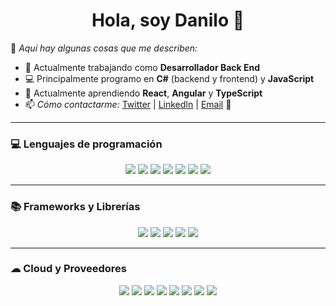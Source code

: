 <h1 align="center">Hola, soy Danilo 👋</h1>

📌 *Aquí hay algunas cosas que me describen:*

- 💼 Actualmente trabajando como **Desarrollador Back End**
- 💻 Principalmente programo en **C#** (backend y frontend) y **JavaScript**
- 🌱 Actualmente aprendiendo **React**, **Angular** y **TypeScript**
- 📫 *Cómo contactarme:* [Twitter](https://twitter.com/Deanilow) | [LinkedIn](https://www.linkedin.com/in/deanilow/) | [Email](mailto:D4niloRamos@hotmail.com) 🚀

---

### 💻 Lenguajes de programación

<p align="center">
  <img src="https://img.shields.io/badge/C%23-68217A?logo=csharp&logoColor=white&style=for-the-badge" />
  <img src="https://img.shields.io/badge/JavaScript-F7DF1E?logo=javascript&logoColor=black&style=for-the-badge" />
  <img src="https://img.shields.io/badge/TypeScript-007ACC?logo=typescript&logoColor=white&style=for-the-badge" />
  <img src="https://img.shields.io/badge/HTML-E34F26?logo=html5&logoColor=white&style=for-the-badge" />
  <img src="https://img.shields.io/badge/CSS-1572B6?logo=css3&logoColor=white&style=for-the-badge" />
  <img src="https://img.shields.io/badge/Node.js-339933?logo=node.js&logoColor=white&style=for-the-badge" />
  <img src="https://img.shields.io/badge/SQL-025E8C?logo=sqlite&logoColor=white&style=for-the-badge" />
</p>

---

### 📚 Frameworks y Librerías

<p align="center">
  <img src="https://img.shields.io/badge/.NET-512BD4?logo=dotnet&logoColor=white&style=for-the-badge" />
  <img src="https://img.shields.io/badge/React-61DAFB?logo=react&logoColor=black&style=for-the-badge" />
  <img src="https://img.shields.io/badge/NestJS-E0234E?logo=nestjs&logoColor=white&style=for-the-badge" />
  <img src="https://img.shields.io/badge/Express-404d59?logo=express&logoColor=white&style=for-the-badge" />
  <img src="https://img.shields.io/badge/Bootstrap-7952B3?logo=bootstrap&logoColor=white&style=for-the-badge" />
</p>

---

### ☁ Cloud y Proveedores

<p align="center">
  <img src="https://img.shields.io/badge/AWS-232F3E?logo=amazonaws&logoColor=white&style=for-the-badge" />
  <img src="https://img.shields.io/badge/Cloudflare-F38020?logo=cloudflare&logoColor=white&style=for-the-badge" />
  <img src="https://img.shields.io/badge/GitHub%20Pages-327FC7?logo=github&logoColor=white&style=for-the-badge" />
  <img src="https://img.shields.io/badge/MongoDB-47A248?logo=mongodb&logoColor=white&style=for-the-badge" />
  <img src="https://img.shields.io/badge/MySQL-00000F?logo=mysql&logoColor=white&style=for-the-badge" />
  <img src="https://img.shields.io/badge/Nginx-009639?logo=nginx&logoColor=white&style=for-the-badge" />
  <img src="https://img.shields.io/badge/Redis-DC382D?logo=redis&logoColor=white&style=for-the-badge" />
  <img src="https://img.shields.io/badge/Vercel-000000?logo=vercel&logoColor=white&style=for-the-badge" />
</p>
